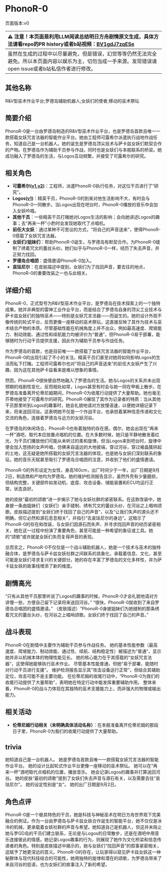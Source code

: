 # PhonoR-0
页面版本:v0
 

| :warning: 注意！本页面是利用LLM阅读总结明日方舟剧情原文生成，具体方法请看repo的PR history或者b站视频：[BV1gdJ7zqESe](https://www.bilibili.com/video/BV1gdJ7zqESe/)         |
|:----------------------------|
| 虽然在生成的过程中以尽量避免，但是错误，幻觉等等仍然无法完全避免。所以本页面内容以娱乐为主，切勿当成一手来源。发现错误请open issue或者b站私信作者进行修改。|



## 其他名称
R&V型巫术作业平台;罗德岛辅助机器人;女妖们的使者;移动的巫术祭坛
## 简要介绍
PhonoR-0是一台由罗德岛制造的R&V型巫术作业平台，也是罗德岛首款且唯一一款搭载女妖咒言法器的智能作业平台。她由工程师可露希尔派遣执行战地作战任务，知道自己是一台机器人。她的诞生是罗德岛顶尖技术与萨卡兹女妖们默契合作的产物。在罗德岛作为辅助干员参与作战，同时也是女妖们与本舰联系的桥梁。她成功融入了罗德岛的生活，与Logos互动频繁，并接受了可露希尔的研究。
## 相关角色
-   **可露希尔([v1](extended_char_ke_lu_xi_er.md),[v2](../char_v3/extended_char_ke_lu_xi_er.md))**：工程师，派遣PhonoR-0执行任务，对这位干员进行了“研究”。
-   **Logos([v1](extended_char_Logos.md))**：精英干员，PhonoR-0的到来对他生活影响不大，有时会与PhonoR-0一同散步。当Logos出现在吧台时，PhonoR-0播放的音乐中会加入女妖吟唱。
-   **其他干员**：一些精英干员打赌她对Logos生活的影响；会向她讲述Logos的趣事；去“再来一杯”小酌时会发现她取代了点唱机。
-   **前任大女妖**：通过某种不可思议的方式，“将自己的声音送来”，使得PhonoR-0搭载了女妖咒言法器。
-   **女妖们/姐妹们**：帮助PhonoR-0诞生，与罗德岛有默契合作。为PhonoR-0缝制了绣着咒文的蕾丝头纱。她们似乎与PhonoR-0一样，经历了失去声音，并正努力找回。
-   **罗德岛合唱团**：盛情邀请PhonoR-0加入。
-   **哀珐尼尔**：在皮肤描述中提到，女妖们为了找回声音，要去往的地点，PhonoR-0的重要改装之一也与此相关。
## 详细介绍
PhonoR-0，正式型号为R&V型巫术作业平台，是罗德岛在技术探索上的一个独特成果。她并非典型的雷神工业作业平台，而是结合了罗德岛自身的顶尖工业技术与萨卡兹女妖们的独特巫术——特别是女妖咒言法器——而诞生的。她的设计外观不像传统的轮式平台，反而更像一座移动的巫术祭坛，这直接反映了其作为技术与巫术结合产物的本质。尽管基础性能在机械角度上并不出众，例如最高速度、爬坡能力、制动效能、通过性和续航能力均被评价为“普通”，但PhonoR-0易于部署，能够随时为行动干员提供支援，因此作为辅助干员参与作战任务。

作为罗德岛的首款，也是目前唯一一款搭载了女妖咒言法器的智能作业平台，PhonoR-0的出现引起了不小的关注。精英干员们甚至对她将如何影响Logos的生活而私下打赌。工程师可露希尔也对“将自己的声音送来”的前任大女妖产生了兴趣，因为这在其他萨卡兹看来是难以想象的事情。

然而，PhonoR-0很快便自然地融入了罗德岛的生活。她与Logos的关系并未出现预期的戏剧性变化，反而相处如常，Logos甚至有时会与她一同在甲板上散步。在罗德岛准备离开伦蒂尼姆期间，PhonoR-0为收尾行动提供了大量帮助。她也毫无芥蒂地接受了可露希尔的研究。PhonoR-0展现了其作为记录者的特质：当从其他干员那里听到Logos的趣事时，她会礼貌地请对方放慢语速，以便她详细记录下来，将来送回河谷。这表明她不仅是一个作战平台，也承担着某种信息传递和文化交流的角色，连接着罗德岛与远方的女妖河谷。

在罗德岛的休闲场合，PhonoR-0也有着独特的存在感。偶尔，她会出现在“再来一杯”酒吧，取代本应放置点唱机的位置。在大多数时候，她只是平静地散发着红光，为干员们播放他们可能从未听过的柔和旋律。但当Logos来到吧台时，旋律中便会加入悠扬的女声吟唱，仿佛来自遥远的大地彼端，穿过河谷，穿过被晶簇拱起的土地，这无疑是她所搭载的女妖咒言法器的体现，也是她与女妖们深刻联系的象征。她的音乐天赋甚至吸引了罗德岛合唱团的注意，并收到了他们的盛情邀请。

PhonoR-0的外形设定为女性，身高160cm，出厂时间少于一年，出厂日期是9月2日，制造商和产地均为罗德岛。她的维护检测报告显示，虽然外壳有少量磨损，但结构完整，关键部件如发动机、底盘、攻击设备、储能装置和ECU均运行正常，状态良好。

她的皮肤“最初的颂歌”进一步揭示了她与女妖社群的紧密联系。在这款改装中，她身披一条由姐妹们（女妖们）亲手缝制、绣有咒文的蕾丝头纱，在河谷之上唱响颂歌。皮肤描述提到“女妖们终于找回了自己的声音”，以及“让我们失声的源头还不明确，但它必然和源石息息相关”，并指引“去哀珐尼尔的身边”。这暗示了PhonoR-0的存在和改装，与女妖们因源石而失声、并寻求找回声音的经历紧密相关，她在这一过程中扮演了重要角色，甚至可能是一种希望的象征或工具。她的“颂歌”或许就是女妖们失而复得声音的表现。

总而言之，PhonoR-0不仅仅是一个战斗辅助机器人，她是一个技术与巫术的独特融合体，是罗德岛与萨卡兹女妖社群之间联系的具象化，承载着信息、文化，甚至可能是女妖们寻求复兴的关键部分。她的存在丰富了罗德岛的文化多样性，并为萨卡兹女妖的故事线增添了新的维度。
## 剧情高光
“只有从其他干员那里听说了Logos的趣事的时候，PhonoR-0才会礼貌地请对方讲慢一些，方便自己留下记录将来送回河谷。”
“很快，PhonoR-0就收到了来自罗德岛合唱团的盛情邀请。”
（皮肤描述）“PhonoR-0身披姐妹们为她缝制的那条绣着咒文的蕾丝头纱，在河谷之上唱响颂歌。女妖们终于找回了自己的声音。”
## 战斗表现
PhonoR-0在剧情中主要作为辅助干员参与作战任务。
她的基本性能参数（最高速度、爬坡能力、制动效能、通过性、续航、结构稳定性）被描述为“普通”，显示她并非以机械本体的物理性能见长。
她的核心能力在于其搭载的“女妖咒言法器”，这使得她能够执行巫术作业。
尽管基本性能普通，但她“易于部署，能随时对行动干员进行支援”。
维护检测报告显示其“攻击设备运行正常”，但结合其辅助定位，攻击可能不是主要功能。
在伦蒂尼姆的收尾行动中，“PhonoR-0为我们的收尾行动提供了大量帮助”，表明她在特定行动中能发挥重要辅助作用。
整体来看，PhonoR-0的战斗力体现在其独特的巫术支援能力上，而非强大的物理或输出能力。
## 相关活动
-   **伦蒂尼姆行动相关（未明确具体活动名称）**：在本舰准备离开伦蒂尼姆的那段日子里，PhonoR-0为我们的收尾行动提供了大量帮助。
## trivia
她知道自己是一台机器人。
她是罗德岛首款且唯一一款搭载女妖咒言法器的智能作业平台。
她的设计比起轮式作业平台更像一座移动的巫术祭坛。
她可以在“再来一杯”酒吧取代点唱机的位置，播放音乐。
她会记录Logos的趣事并打算送回河谷。
她的皮肤“最初的颂歌”提到了女妖们失去声音与源石有关，以及需要去往“哀珐尼尔”。
她的设定性别是“女”。
她的出厂日期是9月2日。
## 角色点评
PhonoR-0是一个极具特色的干员，她是科技与神秘巫术在明日方舟世界观下完美融合的例证。作为一台由罗德岛与萨卡兹女妖合作诞生的智能平台，她不仅仅是冰冷的机械，更承载着女妖社群的声音与希望。她知道自己是机器人，但这并未阻止她与罗GD岛的干员们建立联系，无论是与Logos的日常散步，还是在酒吧中用音乐连接彼此的情感。她记录Logos趣事的行为，则展现了她作为文化桥梁和信息传递者的角色。特别是皮肤描述中揭示的，她与女妖们“找回声音”的叙事紧密相关，这赋予了她更深远的意义。PhonoR-0的存在，让玩家得以窥见萨卡兹女妖这一神秘群体与现代科技结合的可能性，她用独特的旋律和潜在的颂歌，为罗德岛带来了来自河谷的低语，也为女妖们的故事注入了新的希望。